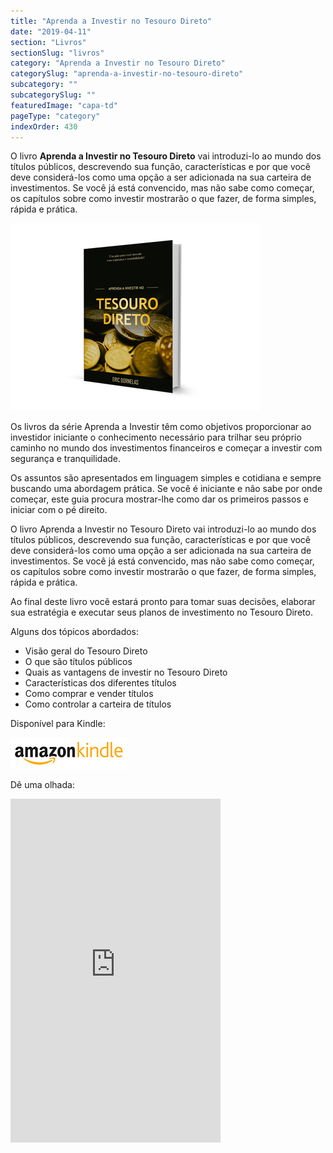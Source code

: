```yaml
---
title: "Aprenda a Investir no Tesouro Direto"
date: "2019-04-11"
section: "Livros"
sectionSlug: "livros"
category: "Aprenda a Investir no Tesouro Direto"
categorySlug: "aprenda-a-investir-no-tesouro-direto"
subcategory: ""
subcategorySlug: ""
featuredImage: "capa-td"
pageType: "category"
indexOrder: 430
---
```


O livro **Aprenda a Investir no Tesouro Direto** vai introduzi-lo ao mundo dos títulos públicos, descrevendo sua função, características e por que você deve considerá-los como uma opção a ser adicionada na sua carteira de investimentos. Se você já está convencido, mas não sabe como começar, os capítulos sobre como investir mostrarão o que fazer, de forma simples, rápida e prática. 

![Aprenda a Investir no Mercado Financeiro](./img/capa-td.jpg)

 Os livros da série Aprenda a Investir têm como objetivos proporcionar ao investidor iniciante o conhecimento necessário para trilhar seu próprio caminho no mundo dos investimentos financeiros e começar a investir com segurança e tranquilidade.

Os assuntos são apresentados em linguagem simples e cotidiana e sempre buscando uma abordagem prática. Se você é iniciante e não sabe por onde começar, este guia procura mostrar-lhe como dar os primeiros passos e iniciar com o pé direito.

O livro Aprenda a Investir no Tesouro Direto vai introduzi-lo ao mundo dos títulos públicos, descrevendo sua função, características e por que você deve considerá-los como uma opção a ser adicionada na sua carteira de investimentos. Se você já está convencido, mas não sabe como começar, os capítulos sobre como investir mostrarão o que fazer, de forma simples, rápida e prática.

Ao final deste livro você estará pronto para tomar suas decisões, elaborar sua estratégia e executar seus planos de investimento no Tesouro Direto.

Alguns dos tópicos abordados:

- Visão geral do Tesouro Direto
- O que são títulos públicos
- Quais as vantagens de investir no Tesouro Direto
- Características dos diferentes títulos
- Como comprar e vender títulos
- Como controlar a carteira de títulos

Disponível para Kindle:



[![Aprenda a Investir no Mercado Financeiro](./img/kindle.jpg)](https://www.amazon.com.br/Aprenda-Investir-no-Tesouro-Direto-ebook/dp/B07PF5D48S/)


Dê uma olhada:



<div class="iframe-container">

<iframe class="aligncenter" type="text/html" allowfullscreen="" style="max-width:100%" src="https://ler.amazon.com.br/kp/card?asin=B07PF5D48S&amp;preview=inline&amp;linkCode=kpe&amp;ref_=cm_sw_r_kb_dp_TELKCbJQ6P0N1" width="336" height="550" frameborder="0"></iframe>
</div>